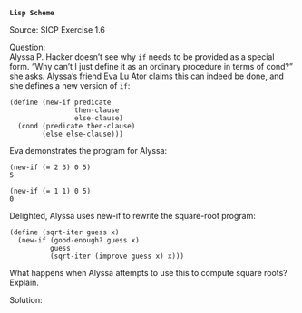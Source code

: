 **`Lisp Scheme`**

Source: SICP Exercise 1.6

Question:  
Alyssa P. Hacker doesn’t see why `if` needs to be provided as a special form. “Why can’t I just define it as an ordinary procedure in terms of cond?” she asks. Alyssa’s friend Eva Lu Ator claims this can indeed be done, and she defines a new version of `if`:
```Lisp
(define (new-if predicate 
                then-clause 
                else-clause)
  (cond (predicate then-clause)
        (else else-clause)))
```
Eva demonstrates the program for Alyssa:
```Lisp
(new-if (= 2 3) 0 5)
5

(new-if (= 1 1) 0 5)
0
```
Delighted, Alyssa uses new-if to rewrite the square-root program:
```Lisp
(define (sqrt-iter guess x)
  (new-if (good-enough? guess x)
          guess
          (sqrt-iter (improve guess x) x)))
```
What happens when Alyssa attempts to use this to compute square roots? Explain. 

Solution:  
